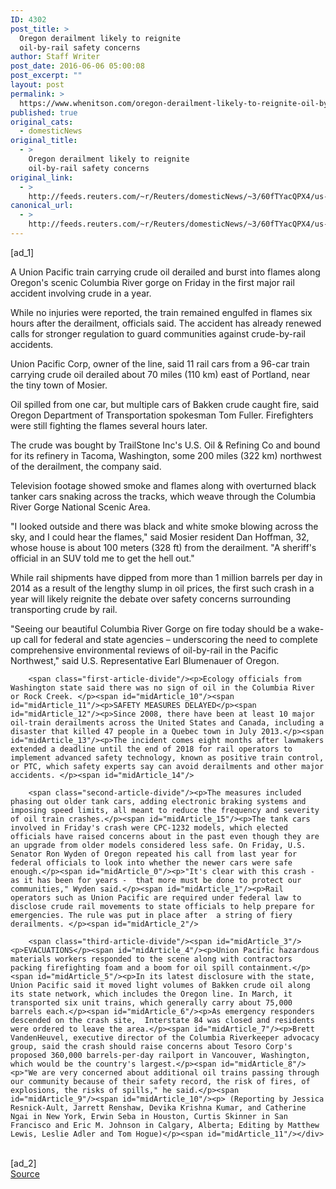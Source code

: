 ```yaml
---
ID: 4302
post_title: >
  Oregon derailment likely to reignite
  oil-by-rail safety concerns
author: Staff Writer
post_date: 2016-06-06 05:00:08
post_excerpt: ""
layout: post
permalink: >
  https://www.whenitson.com/oregon-derailment-likely-to-reignite-oil-by-rail-safety-concerns/
published: true
original_cats:
  - domesticNews
original_title:
  - >
    Oregon derailment likely to reignite
    oil-by-rail safety concerns
original_link:
  - >
    http://feeds.reuters.com/~r/Reuters/domesticNews/~3/60fTYacQPX4/us-usa-derailment-oregon-idUSKCN0YP2H0
canonical_url:
  - >
    http://feeds.reuters.com/~r/Reuters/domesticNews/~3/60fTYacQPX4/us-usa-derailment-oregon-idUSKCN0YP2H0
---
```

 [ad_1]
<br><div id="articleText">
<span id="midArticle_start"/>

<span id="midArticle_0"/><span class="focusParagraph" readability="3"><p><span class="articleLocatio&lt;/span&gt;n">A Union Pacific train carrying crude oil derailed and burst into flames along Oregon's scenic Columbia River gorge on Friday in the first major rail accident involving crude in a year.</span></p></span><span id="midArticle_1"/><p>While no injuries were reported, the train remained engulfed in flames six hours after the derailment, officials said. The accident has already renewed calls for stronger regulation to guard communities against crude-by-rail accidents.</p><span id="midArticle_2"/><p>Union Pacific Corp, owner of the line, said 11 rail cars from a 96-car train carrying crude oil derailed about 70 miles (110 km) east of Portland, near the tiny town of Mosier. </p><span id="midArticle_3"/><p>Oil spilled from one car, but multiple cars of Bakken crude caught fire, said Oregon Department of Transportation spokesman Tom Fuller. Firefighters were still fighting the flames several hours later.</p><span id="midArticle_4"/><p>The crude was bought by TrailStone Inc's U.S. Oil &amp; Refining Co and bound for its refinery in Tacoma, Washington, some 200 miles (322 km) northwest of the derailment, the company said.</p><span id="midArticle_5"/><p>Television footage showed smoke and flames along with overturned black tanker cars snaking across the tracks, which weave through the Columbia River Gorge National Scenic Area. </p><span id="midArticle_6"/><p>"I looked outside and there was black and white smoke blowing across the sky, and I could hear the flames," said Mosier resident Dan Hoffman, 32, whose house is about 100 meters (328 ft) from the derailment. "A sheriff's official in an SUV told me to get the hell out."</p><span id="midArticle_7"/><p>While rail shipments have dipped from more than 1 million barrels per day in 2014 as a result of the lengthy slump in oil prices, the first such crash in a year will likely reignite the debate over safety concerns surrounding transporting crude by rail.</p><span id="midArticle_8"/><p>"Seeing our beautiful Columbia River Gorge on fire today should be a wake-up call for federal and state agencies – underscoring the need to complete comprehensive environmental reviews of oil-by-rail in the Pacific Northwest," said U.S. Representative Earl Blumenauer of Oregon.</p><span id="midArticle_9"/>
        
        <span class="first-article-divide"/><p>Ecology officials from Washington state said there was no sign of oil in the Columbia River or Rock Creek. </p><span id="midArticle_10"/><span id="midArticle_11"/><p>SAFETY MEASURES DELAYED</p><span id="midArticle_12"/><p>Since 2008, there have been at least 10 major oil-train derailments across the United States and Canada, including a disaster that killed 47 people in a Quebec town in July 2013.</p><span id="midArticle_13"/><p>The incident comes eight months after lawmakers extended a deadline until the end of 2018 for rail operators to implement advanced safety technology, known as positive train control, or PTC, which safety experts say can avoid derailments and other major accidents. </p><span id="midArticle_14"/>
        
        <span class="second-article-divide"/><p>The measures included phasing out older tank cars, adding electronic braking systems and imposing speed limits, all meant to reduce the frequency and severity of oil train crashes.</p><span id="midArticle_15"/><p>The tank cars involved in Friday's crash were CPC-1232 models, which elected officials have raised concerns about in the past even though they are an upgrade from older models considered less safe. On Friday, U.S. Senator Ron Wyden of Oregon repeated his call from last year for federal officials to look into whether the newer cars were safe enough.</p><span id="midArticle_0"/><p>"It's clear with this crash - as it has been for years -  that more must be done to protect our communities," Wyden said.</p><span id="midArticle_1"/><p>Rail operators such as Union Pacific are required under federal law to disclose crude rail movements to state officials to help prepare for emergencies. The rule was put in place after  a string of fiery derailments. </p><span id="midArticle_2"/>
        
        <span class="third-article-divide"/><span id="midArticle_3"/><p>EVACUATIONS</p><span id="midArticle_4"/><p>Union Pacific hazardous materials workers responded to the scene along with contractors packing firefighting foam and a boom for oil spill containment.</p><span id="midArticle_5"/><p>In its latest disclosure with the state, Union Pacific said it moved light volumes of Bakken crude oil along its state network, which includes the Oregon line. In March, it transported six unit trains, which generally carry about 75,000 barrels each.</p><span id="midArticle_6"/><p>As emergency responders descended on the crash site,  Interstate 84 was closed and residents were ordered to leave the area.</p><span id="midArticle_7"/><p>Brett VandenHeuvel, executive director of the Columbia Riverkeeper advocacy group, said the crash should raise concerns about Tesoro Corp's proposed 360,000 barrels-per-day railport in Vancouver, Washington, which would be the country's largest.</p><span id="midArticle_8"/><p>"We are very concerned about additional oil trains passing through our community because of their safety record, the risk of fires, of explosions, the risks of spills," he said.</p><span id="midArticle_9"/><span id="midArticle_10"/><p> (Reporting by Jessica Resnick-Ault, Jarrett Renshaw, Devika Krishna Kumar, and Catherine Ngai in New York, Erwin Seba in Houston, Curtis Skinner in San Francisco and Eric M. Johnson in Calgary, Alberta; Editing by Matthew Lewis, Leslie Adler and Tom Hogue)</p><span id="midArticle_11"/></div>
<br>[ad_2]
<br><a href="http://feeds.reuters.com/~r/Reuters/domesticNews/~3/60fTYacQPX4/us-usa-derailment-oregon-idUSKCN0YP2H0">Source </a>